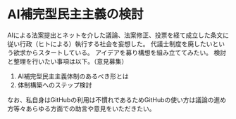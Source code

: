 # AI補完型民主主義の検討
AIによる法案提出とネットを介した議論、法案修正、投票を経て成立した条文に従い行政（ヒトによる）執行する社会を妄想した。
代議士制度を廃したいという欲求からスタートしている。
アイデアを募り構想を組み立ててみたい。
検討と整理を行いたい事項は以下。（意見募集）

1. AI補完型民主主義体制のあるべき形とは
2. 体制構築へのステップ検討

なお、私自身はGitHubの利用は不慣れであるためGitHubの使い方は議論の進め方等々あらゆる方面での助言や意見をいただきたい。
